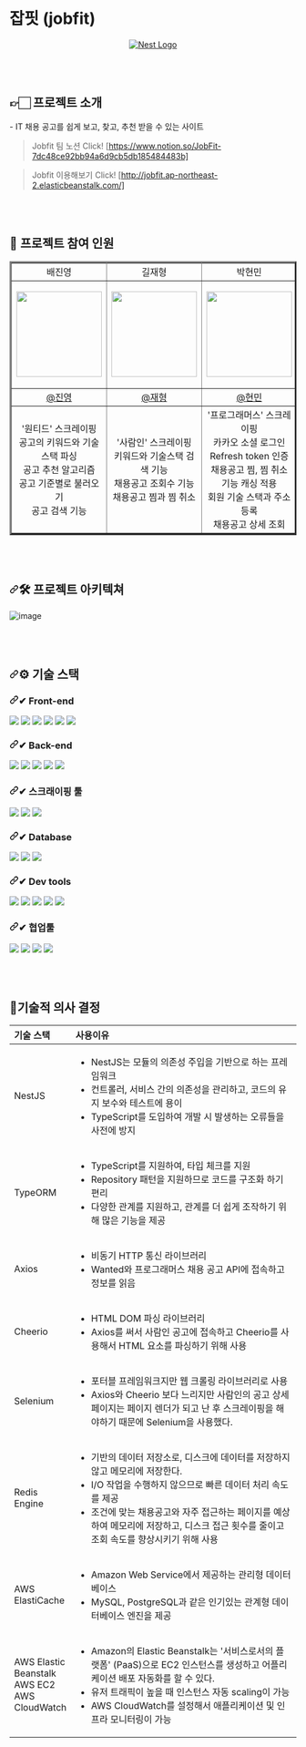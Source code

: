 # 잡핏 (jobfit)
<p align="center">
  <a href="http://nestjs.com/" target="blank"><img src="https://file.notion.so/f/s/038e57d5-d690-49b6-a545-1ef2a7e7d4db/jobfit-brochure.png?id=25de748f-368d-4b78-8ce5-4b8ccfcd5cdf&table=block&spaceId=054b625d-d544-461f-9383-d28f4efa5786&expirationTimestamp=1680088057792&signature=Kg5uvJkw7e2KPp8upOmp-c5vkSJ4JMyY7aJVLv9lLJQ&downloadName=jobfit-brochure.png"  alt="Nest Logo" 
/></a>

<p dir="auto"><br><br></p>

<h2>👉🏻 프로젝트 소개</h2>
- IT 채용 공고를 쉽게 보고, 찾고, 추천 받을 수 있는 사이트

<p dir="auto"></p>

> Jobfit 팀 노션 Click! [https://www.notion.so/JobFit-7dc48ce92bb94a6d9cb5db185484483b]

> Jobfit 이용해보기 Click! [http://jobfit.ap-northeast-2.elasticbeanstalk.com/]


<p dir="auto"><br><br></p>

<h2> 👏 프로젝트 참여 인원 </h2>
<table border="3">
  <tbody><tr align="center">
  </tr>
  <tr align="center">
  <td width="300">배진영</td>
  <td width="300">길재형</td>
  <td width="300">박현민</td>
  </tr>
  <tr>
    <td>
      <p align="center" dir="auto">
        <img src="https://file.notion.so/f/s/346203ae-d16a-4ed6-877d-635642c30861/KakaoTalk_20230324_1620207421.jpg?id=97ee8c19-11af-4f53-b3a1-15abba3ba7a8&table=block&spaceId=054b625d-d544-461f-9383-d28f4efa5786&expirationTimestamp=1680083993261&signature=KIG3pEqloHhEfmoRnDGAQd6Z3ZtMQQ52xiTcC-I1Y5U&downloadName=KakaoTalk_20230324_1620207421.jpg" width="150" style="max-width: 100%;">
      </p>
    </td>
    <td>
      <p align="center" dir="auto">
        <img src="https://file.notion.so/f/s/628d6b63-ad6d-44e4-b9f8-321483df2fb5/KakaoTalk_20230324_190940484.jpg?id=5f0e485c-a3ca-4e6f-90bc-56dce1c054c4&table=block&spaceId=054b625d-d544-461f-9383-d28f4efa5786&expirationTimestamp=1680084065694&signature=eTv_C8ZXeOQ_9hLVSLzBoOp7GT8IDdwdrsEz6GPi0_8&downloadName=KakaoTalk_20230324_190940484.jpg" width="150" style="max-width: 100%;">
      </p>
    </td>
    <td>
      <p align="center" dir="auto">
        <img src="https://file.notion.so/f/s/3362e4f1-6043-41de-a5f0-a122cb1e07b9/KakaoTalk_20221014_180701326.jpg?id=4cfc1982-87f3-4501-a543-d9d32ca03f5f&table=block&spaceId=054b625d-d544-461f-9383-d28f4efa5786&expirationTimestamp=1680084186976&signature=KBBqN9WeT_yMf9itK0qiPjlIYh3_Y8Dw0-CCdt2jTNE&downloadName=KakaoTalk_20221014_180701326.jpg" width="150" style="max-width: 100%;">
      </p>
    </td>
  </tr>
  <tr align="center">
    <td>
      <a href="https://github.com/jbae9">
        @진영
      </a>
    </td>
    <td>
      <a href="https://github.com/Mrgil0">
        @재형
      </a>
    </td>
    <td>
      <a href="https://github.com/ParkAsher">
        @현민
      </a>
    </td>
  </tr>
  <tr align="center">
    <td>
      '원티드' 스크레이핑 <br>
      공고의 키워드와 기술스택 파싱 <br>
      공고 추천 알고리즘 <br>
      공고 기준별로 불러오기 <br>
      공고 검색 기능 <br>
    </td>
    <td>
    '사람인' 스크레이핑 <br>
    키워드와 기술스택 검색 기능 <br>
    채용공고 조회수 기능 <br>
    채용공고 찜과 찜 취소 <br>
    </td>
    <td>
      '프로그래머스' 스크레이핑<br>
      카카오 소셜 로그인<br>
      Refresh token 인증<br>
      채용공고 찜, 찜 취소 기능 캐싱 적용<br>
      회원 기술 스택과 주소 등록<br>
      채용공고 상세 조회 <br>
    </td>
  </tr>
</tbody></table>

<p dir="auto"><br><br></p>

<h2 tabindex="-1" dir="auto"><a id="user-content--프로젝트-아키텍쳐" class="anchor" aria-hidden="true" href="#-프로젝트-아키텍쳐"><svg class="octicon octicon-link" viewBox="0 0 16 16" version="1.1" width="16" height="16" aria-hidden="true"><path d="m7.775 3.275 1.25-1.25a3.5 3.5 0 1 1 4.95 4.95l-2.5 2.5a3.5 3.5 0 0 1-4.95 0 .751.751 0 0 1 .018-1.042.751.751 0 0 1 1.042-.018 1.998 1.998 0 0 0 2.83 0l2.5-2.5a2.002 2.002 0 0 0-2.83-2.83l-1.25 1.25a.751.751 0 0 1-1.042-.018.751.751 0 0 1-.018-1.042Zm-4.69 9.64a1.998 1.998 0 0 0 2.83 0l1.25-1.25a.751.751 0 0 1 1.042.018.751.751 0 0 1 .018 1.042l-1.25 1.25a3.5 3.5 0 1 1-4.95-4.95l2.5-2.5a3.5 3.5 0 0 1 4.95 0 .751.751 0 0 1-.018 1.042.751.751 0 0 1-1.042.018 1.998 1.998 0 0 0-2.83 0l-2.5 2.5a1.998 1.998 0 0 0 0 2.83Z"></path></svg></a><g-emoji class="g-emoji" alias="hammer_and_wrench" fallback-src="https://github.githubassets.com/images/icons/emoji/unicode/1f6e0.png">🛠</g-emoji> 프로젝트 아키텍쳐</h2>

![image](https://user-images.githubusercontent.com/77329973/227474723-746436b8-762a-4514-a3e5-266f51bbf533.png)

<p dir="auto"><br><br></p>

<h2 tabindex="-1" dir="auto"><a id="user-content--기술-스택" class="anchor" aria-hidden="true" href="#-기술-스택"><svg class="octicon octicon-link" viewBox="0 0 16 16" version="1.1" width="16" height="16" aria-hidden="true"><path d="m7.775 3.275 1.25-1.25a3.5 3.5 0 1 1 4.95 4.95l-2.5 2.5a3.5 3.5 0 0 1-4.95 0 .751.751 0 0 1 .018-1.042.751.751 0 0 1 1.042-.018 1.998 1.998 0 0 0 2.83 0l2.5-2.5a2.002 2.002 0 0 0-2.83-2.83l-1.25 1.25a.751.751 0 0 1-1.042-.018.751.751 0 0 1-.018-1.042Zm-4.69 9.64a1.998 1.998 0 0 0 2.83 0l1.25-1.25a.751.751 0 0 1 1.042.018.751.751 0 0 1 .018 1.042l-1.25 1.25a3.5 3.5 0 1 1-4.95-4.95l2.5-2.5a3.5 3.5 0 0 1 4.95 0 .751.751 0 0 1-.018 1.042.751.751 0 0 1-1.042.018 1.998 1.998 0 0 0-2.83 0l-2.5 2.5a1.998 1.998 0 0 0 0 2.83Z"></path></svg></a><g-emoji class="g-emoji" alias="gear" fallback-src="https://github.githubassets.com/images/icons/emoji/unicode/2699.png">⚙</g-emoji> 기술 스택</h2>
<h3 tabindex="-1" dir="auto"><a id="user-content--frond-end" class="anchor" aria-hidden="true" href="#-frond-end"><svg class="octicon octicon-link" viewBox="0 0 16 16" version="1.1" width="16" height="16" aria-hidden="true"><path d="m7.775 3.275 1.25-1.25a3.5 3.5 0 1 1 4.95 4.95l-2.5 2.5a3.5 3.5 0 0 1-4.95 0 .751.751 0 0 1 .018-1.042.751.751 0 0 1 1.042-.018 1.998 1.998 0 0 0 2.83 0l2.5-2.5a2.002 2.002 0 0 0-2.83-2.83l-1.25 1.25a.751.751 0 0 1-1.042-.018.751.751 0 0 1-.018-1.042Zm-4.69 9.64a1.998 1.998 0 0 0 2.83 0l1.25-1.25a.751.751 0 0 1 1.042.018.751.751 0 0 1 .018 1.042l-1.25 1.25a3.5 3.5 0 1 1-4.95-4.95l2.5-2.5a3.5 3.5 0 0 1 4.95 0 .751.751 0 0 1-.018 1.042.751.751 0 0 1-1.042.018 1.998 1.998 0 0 0-2.83 0l-2.5 2.5a1.998 1.998 0 0 0 0 2.83Z"></path></svg></a><g-emoji class="g-emoji" alias="heavy_check_mark" fallback-src="https://github.githubassets.com/images/icons/emoji/unicode/2714.png">✔</g-emoji> Front-end</h3>
<div dir="auto">
<img src="https://img.shields.io/badge/HTML5-E34F26?style=for-the-badge&logo=HTML5&logoColor=white">
<img src="https://img.shields.io/badge/CSS3-1572B6?style=for-the-badge&logo=CSS3&logoColor=white">
<img src="https://img.shields.io/badge/JavaScript-F7DF1E?style=for-the-badge&logo=JavaScript&logoColor=white">
<img src="https://img.shields.io/badge/jQuery-0769AD?style=for-the-badge&logo=jQuery&logoColor=white">
<img src="https://img.shields.io/badge/Bootstrap-7952B3?style=for-the-badge&logo=Bootstrap&logoColor=white">
<img src="https://img.shields.io/badge/Axios-5A29E4?style=for-the-badge&logo=Axios&logoColor=white">
</div>
<h3 tabindex="-1" dir="auto"><a id="user-content--back-end" class="anchor" aria-hidden="true" href="#-back-end"><svg class="octicon octicon-link" viewBox="0 0 16 16" version="1.1" width="16" height="16" aria-hidden="true"><path d="m7.775 3.275 1.25-1.25a3.5 3.5 0 1 1 4.95 4.95l-2.5 2.5a3.5 3.5 0 0 1-4.95 0 .751.751 0 0 1 .018-1.042.751.751 0 0 1 1.042-.018 1.998 1.998 0 0 0 2.83 0l2.5-2.5a2.002 2.002 0 0 0-2.83-2.83l-1.25 1.25a.751.751 0 0 1-1.042-.018.751.751 0 0 1-.018-1.042Zm-4.69 9.64a1.998 1.998 0 0 0 2.83 0l1.25-1.25a.751.751 0 0 1 1.042.018.751.751 0 0 1 .018 1.042l-1.25 1.25a3.5 3.5 0 1 1-4.95-4.95l2.5-2.5a3.5 3.5 0 0 1 4.95 0 .751.751 0 0 1-.018 1.042.751.751 0 0 1-1.042.018 1.998 1.998 0 0 0-2.83 0l-2.5 2.5a1.998 1.998 0 0 0 0 2.83Z"></path></svg></a><g-emoji class="g-emoji" alias="heavy_check_mark" fallback-src="https://github.githubassets.com/images/icons/emoji/unicode/2714.png">✔</g-emoji> Back-end</h3>
<div dir="auto">
<img src="https://img.shields.io/badge/Node.js-339933?style=for-the-badge&logo=Node.js&logoColor=white">
<img src="https://img.shields.io/badge/NestJS-E0234E?style=for-the-badge&logo=NestJS&logoColor=white">
<img src="https://img.shields.io/badge/Typeform-262627?style=for-the-badge&logo=Typeform&logoColor=white">
<img src="https://img.shields.io/badge/TypeScript-3178C6?style=for-the-badge&logo=TypeScript&logoColor=white">
<img src="https://img.shields.io/badge/MySQL-4479A1?style=for-the-badge&logo=MySQL&logoColor=white">
</div>
<h3 tabindex="-1" dir="auto"><a id="user-content--back-end" class="anchor" aria-hidden="true" href="#-back-end"><svg class="octicon octicon-link" viewBox="0 0 16 16" version="1.1" width="16" height="16" aria-hidden="true"><path d="m7.775 3.275 1.25-1.25a3.5 3.5 0 1 1 4.95 4.95l-2.5 2.5a3.5 3.5 0 0 1-4.95 0 .751.751 0 0 1 .018-1.042.751.751 0 0 1 1.042-.018 1.998 1.998 0 0 0 2.83 0l2.5-2.5a2.002 2.002 0 0 0-2.83-2.83l-1.25 1.25a.751.751 0 0 1-1.042-.018.751.751 0 0 1-.018-1.042Zm-4.69 9.64a1.998 1.998 0 0 0 2.83 0l1.25-1.25a.751.751 0 0 1 1.042.018.751.751 0 0 1 .018 1.042l-1.25 1.25a3.5 3.5 0 1 1-4.95-4.95l2.5-2.5a3.5 3.5 0 0 1 4.95 0 .751.751 0 0 1-.018 1.042.751.751 0 0 1-1.042.018 1.998 1.998 0 0 0-2.83 0l-2.5 2.5a1.998 1.998 0 0 0 0 2.83Z"></path></svg></a><g-emoji class="g-emoji" alias="heavy_check_mark" fallback-src="https://github.githubassets.com/images/icons/emoji/unicode/2714.png">✔</g-emoji> 스크래이핑 툴</h3>
<div dir="auto">
<img src="https://img.shields.io/badge/Axios-5A29E4?style=for-the-badge&logo=Axios&logoColor=white">
<img src="https://img.shields.io/badge/Selenium-43B02A?style=for-the-badge&logo=Selenium&logoColor=white">
<img src="https://img.shields.io/badge/cheerio-008DB6?style=for-the-badge&logo=cheerio&logoColor=white">
  </div>
<h3 tabindex="-1" dir="auto"><a id="user-content--back-end" class="anchor" aria-hidden="true" href="#-back-end"><svg class="octicon octicon-link" viewBox="0 0 16 16" version="1.1" width="16" height="16" aria-hidden="true"><path d="m7.775 3.275 1.25-1.25a3.5 3.5 0 1 1 4.95 4.95l-2.5 2.5a3.5 3.5 0 0 1-4.95 0 .751.751 0 0 1 .018-1.042.751.751 0 0 1 1.042-.018 1.998 1.998 0 0 0 2.83 0l2.5-2.5a2.002 2.002 0 0 0-2.83-2.83l-1.25 1.25a.751.751 0 0 1-1.042-.018.751.751 0 0 1-.018-1.042Zm-4.69 9.64a1.998 1.998 0 0 0 2.83 0l1.25-1.25a.751.751 0 0 1 1.042.018.751.751 0 0 1 .018 1.042l-1.25 1.25a3.5 3.5 0 1 1-4.95-4.95l2.5-2.5a3.5 3.5 0 0 1 4.95 0 .751.751 0 0 1-.018 1.042.751.751 0 0 1-1.042.018 1.998 1.998 0 0 0-2.83 0l-2.5 2.5a1.998 1.998 0 0 0 0 2.83Z"></path></svg></a><g-emoji class="g-emoji" alias="heavy_check_mark" fallback-src="https://github.githubassets.com/images/icons/emoji/unicode/2714.png">✔</g-emoji> Database</h3>
<div dir="auto">
<img src="https://img.shields.io/badge/MySQL-4479A1?style=for-the-badge&logo=MySQL&logoColor=white">
<img src="https://img.shields.io/badge/Amazon RDS-527FFF?style=for-the-badge&logo=Amazon RDS&logoColor=white">
<img src="https://img.shields.io/badge/Redis-DC382D?style=for-the-badge&logo=Redis&logoColor=white">
</div>
<h3 tabindex="-1" dir="auto"><a id="user-content--dev-tools" class="anchor" aria-hidden="true" href="#-dev-tools"><svg class="octicon octicon-link" viewBox="0 0 16 16" version="1.1" width="16" height="16" aria-hidden="true"><path d="m7.775 3.275 1.25-1.25a3.5 3.5 0 1 1 4.95 4.95l-2.5 2.5a3.5 3.5 0 0 1-4.95 0 .751.751 0 0 1 .018-1.042.751.751 0 0 1 1.042-.018 1.998 1.998 0 0 0 2.83 0l2.5-2.5a2.002 2.002 0 0 0-2.83-2.83l-1.25 1.25a.751.751 0 0 1-1.042-.018.751.751 0 0 1-.018-1.042Zm-4.69 9.64a1.998 1.998 0 0 0 2.83 0l1.25-1.25a.751.751 0 0 1 1.042.018.751.751 0 0 1 .018 1.042l-1.25 1.25a3.5 3.5 0 1 1-4.95-4.95l2.5-2.5a3.5 3.5 0 0 1 4.95 0 .751.751 0 0 1-.018 1.042.751.751 0 0 1-1.042.018 1.998 1.998 0 0 0-2.83 0l-2.5 2.5a1.998 1.998 0 0 0 0 2.83Z"></path></svg></a><g-emoji class="g-emoji" alias="heavy_check_mark" fallback-src="https://github.githubassets.com/images/icons/emoji/unicode/2714.png">✔</g-emoji> Dev tools</h3>
<div dir="auto">
<img src="https://img.shields.io/badge/Amazon EC2-FF9900?style=for-the-badge&logo=Amazon EC2&logoColor=white">
<img src="https://img.shields.io/badge/Amazon CloudWatch-FF4F8B?style=for-the-badge&logo=Amazon CloudWatch&logoColor=white">
<img src="https://img.shields.io/badge/Amazon Elatic Beanstalk-FF9900?style=for-the-badge&logo=Amazon Elatic Beanstalk&logoColor=white">
<img src="https://img.shields.io/badge/Amazon CodePipeline-FF9900?style=for-the-badge&logo=Amazon CodePipeline&logoColor=white">
<img src="https://img.shields.io/badge/AWS ElastiCache-FF9900?style=for-the-badge&logo=AWS ElastiCache&logoColor=white">
</div>
<h3 tabindex="-1" dir="auto"><a id="user-content--dev-tools" class="anchor" aria-hidden="true" href="#-dev-tools"><svg class="octicon octicon-link" viewBox="0 0 16 16" version="1.1" width="16" height="16" aria-hidden="true"><path d="m7.775 3.275 1.25-1.25a3.5 3.5 0 1 1 4.95 4.95l-2.5 2.5a3.5 3.5 0 0 1-4.95 0 .751.751 0 0 1 .018-1.042.751.751 0 0 1 1.042-.018 1.998 1.998 0 0 0 2.83 0l2.5-2.5a2.002 2.002 0 0 0-2.83-2.83l-1.25 1.25a.751.751 0 0 1-1.042-.018.751.751 0 0 1-.018-1.042Zm-4.69 9.64a1.998 1.998 0 0 0 2.83 0l1.25-1.25a.751.751 0 0 1 1.042.018.751.751 0 0 1 .018 1.042l-1.25 1.25a3.5 3.5 0 1 1-4.95-4.95l2.5-2.5a3.5 3.5 0 0 1 4.95 0 .751.751 0 0 1-.018 1.042.751.751 0 0 1-1.042.018 1.998 1.998 0 0 0-2.83 0l-2.5 2.5a1.998 1.998 0 0 0 0 2.83Z"></path></svg></a><g-emoji class="g-emoji" alias="heavy_check_mark" fallback-src="https://github.githubassets.com/images/icons/emoji/unicode/2714.png">✔</g-emoji> 협업툴</h3>
<div dir="auto">
<img src="https://img.shields.io/badge/Git-F05032?style=for-the-badge&logo=Git&logoColor=white">
<img src="https://img.shields.io/badge/GitHub-181717?style=for-the-badge&logo=GitHub&logoColor=white">
<img src="https://img.shields.io/badge/Slack-4A154B?style=for-the-badge&logo=Slack&logoColor=white">
<img src="https://img.shields.io/badge/Notion-000000?style=for-the-badge&logo=Notion&logoColor=white">
</div>

<p dir="auto"><br><br></p>

<h2><g-emoji class="g-emoji" alias="memo" fallback-src="https://github.githubassets.com/images/icons/emoji/unicode/1f4dd.png">📝</g-emoji>기술적 의사 결정 </h2>


<table>
<thead>
<tr>
<th align="left"><strong>기술 스택</strong></th>
<th align="left"><strong>사용이유</strong></th>
</tr>
</thead>
<tbody>
<tr>
<td align="left">NestJS</td>
<td align="left">
  <ul>
    <li>
      NestJS는 모듈의 의존성 주입을 기반으로 하는 프레임워크
    </li>
    <li>
      컨트롤러, 서비스 간의 의존성을 관리하고, 코드의 유지 보수와 테스트에 용이
    </li>
    <li>
      TypeScript를 도입하여 개발 시 발생하는 오류들을 사전에 방지
    </li>
    
  </ul>
  </td>
</tr>
<tr>
<td align="left">TypeORM</td>
<td align="left">
   <ul>
    <li> 
      TypeScript를 지원하여, 타입 체크를 지원
    </li>
    <li>
      Repository 패턴을 지원하므로 코드를 구조화 하기 편리
    </li>
    <li>
      다양한 관계를 지원하고, 관계를 더 쉽게 조작하기 위해 많은 기능을 제공
    </li>
  </ul>
 </td>
</tr>
<tr>
<td align="left">Axios</td>
<td align="left">
  <ul>
    <li> 
      비동기 HTTP 통신 라이브러리
    </li>
    <li>
      Wanted와 프로그래머스 채용 공고 API에 접속하고 정보를 읽음
    </li>
  </ul>
 </td>
</tr>
<tr>
<td align="left">Cheerio</td>
<td align="left">
   <ul>
    <li> 
      HTML DOM 파싱 라이브러리
    </li>
    <li>
      Axios를 써서 사람인 공고에 접속하고 Cheerio를 사용해서 HTML 요소를 파싱하기 위해 사용
    </li>
  </ul>
 </td>
</tr>
<tr>
<td align="left">Selenium</td>
<td align="left">
   <ul>
    <li> 
      포터블 프레임워크지만 웹 크롤링 라이브러리로 사용
    </li>
    <li>
      Axios와 Cheerio 보다 느리지만 사람인의 공고 상세 페이지는 페이지 렌더가 되고 난 후 스크레이핑을 해야하기 때문에 Selenium을 사용했다.
    </li>
  </ul>
</td>
</tr>
<tr>
<td align="left">Redis Engine</td>
<td align="left">
   <ul>
    <li> 
      기반의 데이터 저장소로, 디스크에 데이터를 저장하지 않고 메모리에 저장한다.
    </li>
    <li>
       I/O 작업을 수행하지 않으므로 빠른 데이터 처리 속도를 제공
    </li>
     <li>
       조건에 맞는 채용공고와 자주 접근하는 페이지를 예상하여 메모리에 저장하고, 디스크 접근 횟수를 줄이고 조회 속도를 향상시키기 위해 사용
    </li>
  </ul>
</td>
</tr>
<tr>
<td align="left">AWS ElastiCache</td>
<td align="left">
   <ul>
    <li> 
      Amazon Web Service에서 제공하는 관리형 데이터베이스
    </li>
    <li>
       MySQL, PostgreSQL과 같은 인기있는 관계형 데이터베이스 엔진을 제공
    </li>
  </ul>
 </td>
</tr>
<tr>
<td align="left" width="20%">AWS Elastic Beanstalk<br /> AWS EC2 <br /> AWS CloudWatch</td>
<td align="left">
   <ul>
    <li> 
      Amazon의 Elastic Beanstalk는 '서비스로서의 플랫폼' (PaaS)으로 EC2 인스턴스를 생성하고 어플리케이션 배포 자동화를 할 수 있다.
    </li>
    <li>
       유저 트래픽이 높을 때 인스턴스 자동 scaling이 가능
    </li>
     <li>
       AWS CloudWatch를 설정해서 애플리케이션 및 인프라 모니터링이 가능
    </li>
  </ul>
</td>
</tr>
</tbody>
</table>
